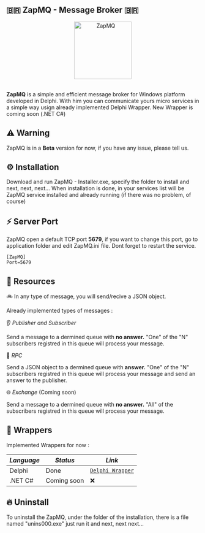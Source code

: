 ## 🇧🇷  ZapMQ - Message Broker 🇧🇷
  <p align="center">
    <a href="https://github.com/MurilloLazzaretti/ZapMQ/blob/main/img/ZapMQ.jpeg">
        <img alt="ZapMQ" height="150" src="https://github.com/MurilloLazzaretti/ZapMQ/blob/main/img/ZapMQ.jpeg">
    </a>  
  </p>
  <br>
  <b>ZapMQ</b> is a simple and efficient message broker for Windows platform developed in Delphi. With him you can communicate yours micro services in a simple way usign already implemented Delphi Wrapper. New Wrapper is coming soon (.NET C#)

## ⚠️ Warning

ZapMQ is in a <b>Beta</b> version for now, if you have any issue, please tell us.

## ⚙️ Installation

Download and run ZapMQ - Installer.exe, specify the folder to install and next, next, next...
When installation is done, in your services list will be ZapMQ service installed and already running (if there was no problem, of course)

## ⚡️ Server Port

ZapMQ open a default TCP port <b>5679</b>, if you want to change this port, go to application folder and edit ZapMQ.ini file. Dont forget to restart the service.

```iniFile
[ZapMQ]
Port=5679 
```
## 🧬 Resources

🚲 In any type of message, you will send/recive a JSON object.

Already implemented types of messages :

👂 _Publisher and Subscriber_

Send a message to a dermined queue with <b>no answer.</b> "One" of the "N" subscribers registred in this queue will process your message.  

🔌 _RPC_ 

Send a JSON object to a dermined queue with <b> answer.</b> "One" of the "N" subscribers registred in this queue will process your message and send an answer to the publisher. 

🌐 _Exchange_ (Coming soon)

Send a message to a dermined queue with <b>no answer.</b> "All" of the subscribers registred in this queue will process your message. 

## 🌱 Wrappers

Implemented Wrappers for now :

| _Language_ | _Status_        | _Link_            | 
| ---------- | --------------- | ----------------- |
|  Delphi    | Done            | [`Delphi Wrapper`](https://github.com/HashLoad/boss)|
|  .NET C#   | Coming soon     | ❌                |

## 🔥 Uninstall

To uninstall the ZapMQ, under the folder of the installation, there is a file named "unins000.exe" just run it and next, next next...